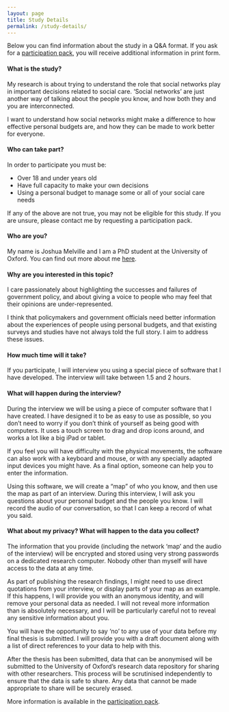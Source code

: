 ```yaml
---
layout: page
title: Study Details
permalink: /study-details/
---
```


Below you can find information about the study in a Q&A format. If you ask for a [participation pack](../info-pack/), you will receive additional information in print form.

#### What is the study?
My research is about trying to understand the role that social networks play in important decisions related to social care. ‘Social networks’ are just another way of talking about the people you know, and how both they and you are interconnected.

I want to understand how social networks might make a difference to how effective personal budgets are, and how they can be made to work better for everyone.

#### Who can take part?
In order to participate you must be:

- Over 18 and under years old
- Have full capacity to make your own decisions
- Using a personal budget to manage some or all of your social care needs

If any of the above are not true, you may not be eligible for this study. If you are unsure, please contact me by requesting a participation pack.

#### Who are you?
My name is Joshua Melville and I am a PhD student at the University of Oxford. You can find out more about me [here](../aboutme/).

#### Why are you interested in this topic?
I care passionately about highlighting the successes and failures of government policy, and about giving a voice to people who may feel that their opinions are under-represented.

I think that policymakers and government officials need better information about the experiences of people using personal budgets, and that existing surveys and studies have not always told the full story. I aim to address these issues.

#### How much time will it take?
If you participate, I will interview you using a special piece of software that I have developed. The interview will take between 1.5 and 2 hours.

#### What will happen during the interview?
During the interview we will be using a piece of computer software that I have created. I have designed it to be as easy to use as possible, so you don’t need to worry if you don’t think of yourself as being good with computers. It uses a touch screen to drag and drop icons around, and works a lot like a big iPad or tablet.

If you feel you will have difficulty with the physical movements, the software can also work with a keyboard and mouse, or with any specially adapted input devices you might have. As a final option, someone can help you to enter the information.

Using this software, we will create a “map” of who you know, and then use the map as part of an interview. During this interview, I will ask you questions about your personal budget and the people you know. I will record the audio of our conversation, so that I can keep a record of what you said.

#### What about my privacy? What will happen to the data you collect?
The information that you provide (including the network ‘map’ and the audio of the interview) will be encrypted and stored using very strong passwords on a dedicated research computer. Nobody other than myself will have access to the data at any time.

As part of publishing the research findings, I might need to use direct quotations from your interview, or display parts of your map as an example. If this happens, I will provide you with an anonymous identity, and will remove your personal data as needed. I will not reveal more information than is absolutely necessary, and I will be particularly careful not to reveal any sensitive information about you.

You will have the opportunity to say ‘no’ to any use of your data before my final thesis is submitted. I will provide you with a draft document along with a list of direct references to your data to help with this.

After the thesis has been submitted, data that can be anonymised will be submitted to the University of Oxford’s research data repository for sharing with other researchers. This process will be scrutinised independently to ensure that the data is safe to share. Any data that cannot be made appropriate to share will be securely erased.

More information is available in the [participation pack](../info-pack/).
